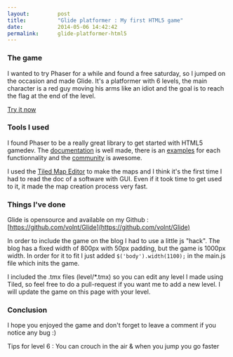 ```yaml
---
layout:         post
title:          "Glide platformer : My first HTML5 game"
date:           2014-05-06 14:42:42
permalink:      glide-platformer-html5
---
```


### The game

I wanted to try Phaser for a while and found a free saturday, so I jumped on the occasion and made Glide. It's a platformer with 6 levels, the main character is a red guy moving his arms like an idiot and the goal is to reach the flag at the end of the level.

[Try it now](/glide/)

### Tools I used

I found Phaser to be a really great library to get started with HTML5 gamedev. The [documentation](http://docs.phaser.io/) is well made, there is an [examples](http://examples.phaser.io/) for each functionnality and the [community](http://www.html5gamedevs.com/forum/14-phaser/) is awesome.

I used the [Tiled Map Editor](http://www.mapeditor.org/) to make the maps and I think it's the first time I had to read the doc of a software with GUI. Even if it took time to get used to it, it made the map creation process very fast.

### Things I've done

Glide is opensource and available on my Github : [https://github.com/volnt/Glide](https://github.com/volnt/Glide)

In order to include the game on the blog I had to use a little js "hack". The blog has a fixed width of 800px with 50px padding, but the game is 1000px width. In order for it to fit I just added `$('body').width(1100);` in the main.js file which inits the game.

I included the .tmx files (level/*.tmx) so you can edit any level I made using Tiled, so feel free to do a pull-request if you want me to add a new level. I will update the game on this page with your level.

### Conclusion

I hope you enjoyed the game and don't forget to leave a comment if you notice any bug :)

Tips for level 6 : You can crouch in the air & when you jump you go faster
